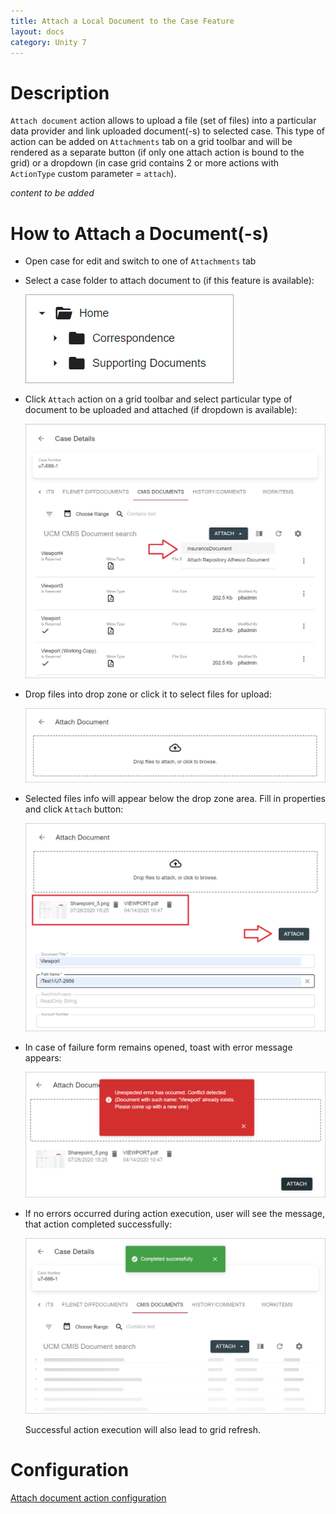 ```yaml
---
title: Attach a Local Document to the Case Feature
layout: docs
category: Unity 7
---
```

# Description

`Attach document` action allows to upload a file (set of files) into a particular data provider and link uploaded 
document(-s) to selected case. This type of action can be added on `Attachments` tab on a grid toolbar and will 
be rendered as a separate button (if only one attach action is bound to the grid) or a dropdown (in case grid contains 
2 or more actions with `ActionType` custom parameter = `attach`).

*content to be added*

# How to Attach a Document(-s)

- Open case for edit and switch to one of `Attachments` tab 

- Select a case folder to attach document to (if this feature is available):

    ![Case folders](attach-document/images/attach-document-to-case-folder.png)

- Click `Attach` action on a grid toolbar and select particular type of document to be uploaded and attached 
(if dropdown is available): 

    ![Attach document action](attach-document/images/attach-action.png)

- Drop files into drop zone or click it to select files for upload:

    ![Attach document form before files are selected](attach-document/images/attach-document-empty-form.png)

- Selected files info will appear below the drop zone area. Fill in properties and click `Attach` button:

    ![Attach document form with filled properties](attach-document/images/attach-document-form.png)
    
- In case of failure form remains opened, toast with error message appears:

    ![Attach action failure](attach-document/images/attach-document-error.png)
    
- If no errors occurred during action execution, user will see the message, that action completed successfully:

    ![Successfully completed create action](attach-document/images/attach-document-success.png)
    
    Successful action execution will also lead to grid refresh.
    
# Configuration

[Attach document action configuration](../../configuration/actions/attach-document.md)
